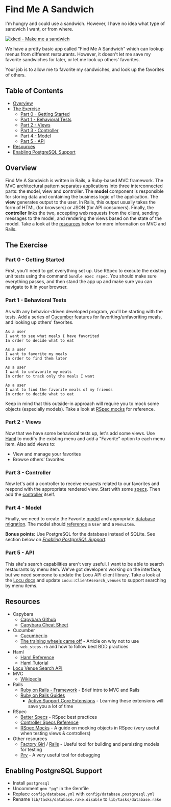 # Find Me A Sandwich

I'm hungry and could use a sandwich.  However, I have no idea what type of sandwich I want, or from where.

<a href="http://xkcd.com/149/" target="xkcd"><img src="http://imgs.xkcd.com/comics/sandwich.png" alt="xkcd - Make me a sandwich" /></a>

We have a pretty basic app called "Find Me A Sandwich" which can lookup menus from different restaurants.  However, it doesn't let me save my favorite sandwiches for later, or let me look up others' favorites.

Your job is to allow me to favorite my sandwiches, and look up the favorites of others.

## Table of Contents
* [Overview](#overview)
* [The Exercise](#the-exercise)
  - [Part 0 - Getting Started](#part-0---getting-started)
  - [Part 1 - Behavioral Tests](#part-1---behavioral-tests)
  - [Part 2 - Views](#part-2---views)
  - [Part 3 - Controller](#part-3---controller)
  - [Part 4 - Model](#part-4---model)
  - [Part 5 - API](#part-5---api)
* [Resources](#resources)
* [Enabling PostgreSQL Support](#enabling-postgresql-support)

## Overview

Find Me A Sandwich is written in Rails, a Ruby-based MVC framework.  The MVC architectural pattern separates applications into three interconnected parts: the **m**odel, **v**iew and **c**ontroller.  The **model** component is responsible for storing data and containing the business logic of the application.  The **view** generates output to the user.  In Rails, this output usually takes the form of HTML (for browsers) or JSON (for API consumers).  Finally, the **controller** links the two, accepting web requests from the client, sending messages to the model, and rendering the views based on the state of the model.  Take a look at the [resources](#resources) below for more information on MVC and Rails.

## The Exercise

### Part 0 - Getting Started
First, you'll need to get everything set up. Use RSpec to execute the existing unit tests using the command `bundle exec rspec`. You should make sure everything passes, and then stand the app up and make sure you can navigate to it in your browser.

### Part 1 - Behavioral Tests
As with any behavior-driven developed program, you'll be starting with the tests.  Add a series of [Cucumber](https://cucumber.io) features for favoriting/unfavoriting meals, and looking up others' favorites.

```
As a user
I want to see what meals I have favorited
In order to decide what to eat
```

```
As a user
I want to favorite my meals
In order to find them later
```

```
As a user
I want to unfavorite my meals
In order to track only the meals I want
```

```
As a user
I want to find the favorite meals of my friends
In order to decide what to eat
```

Keep in mind that this outside-in approach will require you to mock some objects (especially models).  Take a look at [RSpec mocks](https://www.relishapp.com/rspec/rspec-mocks/docs) for reference.

### Part 2 - Views
Now that we have some behavioral tests up, let's add some views.  Use [Haml](http://haml.info) to modify the existing menu and add a "Favorite" option to each menu item. Also add views to:
* View and manage your favorites
* Browse others' favorites

### Part 3 - Controller
Now let's add a controller to receive requests related to our favorites and respond with the appropriate rendered view.  Start with some [specs](https://www.relishapp.com/rspec/rspec-rails/docs/controller-specs). Then add the [controller](http://edgeguides.rubyonrails.org/action_controller_overview.html) itself.

### Part 4 - Model
Finally, we need to create the Favorite [model](http://edgeguides.rubyonrails.org/active_record_basics.html) and appropriate [database migration](http://edgeguides.rubyonrails.org/active_record_migrations.html).  The model should [reference](http://edgeguides.rubyonrails.org/association_basics.html) a `User` and a `MenuItem`.

**Bonus points:** Use PostgreSQL for the database instead of SQLite. See section below on [*Enabling PostgreSQL Support*](#enabling-postgresql-support).

### Part 5 - API
This site's search capabilities aren't very useful.  I want to be able to search restaurants by menu item.  We've got developers working on the interface, but we need someone to update the Locu API client library.  Take a look at the [Locu docs](https://dev.locu.com/documentation/#venue-search-api) and update `Locu::Client#search_venues` to support searching by menu items.

## Resources
* Capybara
  - [Capybara Github](https://github.com/jnicklas/capybara)
  - [Capybara Cheat Sheet](https://gist.github.com/zhengjia/428105)
* Cucumber
  - [Cucumber.io](https://cucumber.io/)
  - [The training wheels came off](http://aslakhellesoy.com/post/11055981222/the-training-wheels-came-off) - Article on why not to use `web_steps.rb` and how to follow best BDD practices
* Haml
  - [Haml Reference](http://haml.info/docs/yardoc/file.REFERENCE.html)
  - [Haml Tutorial](http://haml.info/tutorial.html)
* [Locu Venue Search API](https://dev.locu.com/documentation/#venue-search-api)
* MVC
  - [Wikipedia](https://en.wikipedia.org/wiki/Model%E2%80%93view%E2%80%93controller)
* Rails
  - [Ruby on Rails - Framework](http://www.tutorialspoint.com/ruby-on-rails/rails-framework.htm) - Brief intro to MVC and Rails
  - [Ruby on Rails Guides](http://guides.rubyonrails.org/index.html)
    * [Active Support Core Extensions](http://edgeguides.rubyonrails.org/active_support_core_extensions.html) - Learning these extensions will save you a lot of time
* RSpec
  - [Better Specs](http://betterspecs.org/) - RSpec best practices
  - [Controller Specs Reference](https://www.relishapp.com/rspec/rspec-rails/docs/controller-specs)
  - [RSpec Mocks](https://www.relishapp.com/rspec/rspec-mocks/docs) - A guide on mocking objects in RSpec (very useful when testing views & controllers)
* Other resources
  - [Factory Girl](https://github.com/thoughtbot/factory_girl) / [Rails](https://github.com/thoughtbot/factory_girl_rails) - Useful tool for building and persisting models for testing
  - [Pry](http://pryrepl.org/) - A very useful tool for debugging

## Enabling PostgreSQL Support
* Install `postgresql`
* Uncomment `gem "pg"` in the Gemfile
* Replace `config/database.yml` with `config/database.postgresql.yml`
* Rename `lib/tasks/database.rake.disable` to `lib/tasks/database.rake`

